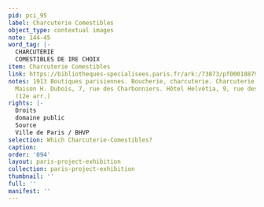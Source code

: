 ```yaml
---
pid: pci_95
label: Charcuterie Comestibles
object_type: contextual images
note: 144-45
word_tag: |-
  CHARCUTERIE
  COMESTIBLES DE IRE CHOIX
item: Charcuterie Comestibles
link: https://bibliotheques-specialisees.paris.fr/ark:/73873/pf0001887926
notes: 1913 Boutiques parisiennes. Boucherie, charcuterie. Charcuterie, comestibles,
  Maison H. Dubois, 7, rue des Charbonniers. Hôtel Helvétia, 9, rue des Charbonniers
  (12e arr.)
rights: |-
  Droits
  domaine public
  Source
  Ville de Paris / BHVP
selection: Which Charcuterie-Comestibles?
caption: 
order: '094'
layout: paris-project-exhibition
collection: paris-project-exhibition
thumbnail: ''
full: ''
manifest: ''
---
```

